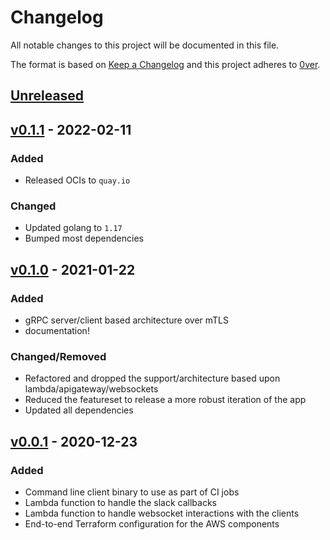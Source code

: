 # Changelog

All notable changes to this project will be documented in this file.

The format is based on [Keep a Changelog](http://keepachangelog.com/en/1.0.0/)
and this project adheres to [0ver](https://0ver.org).

## [Unreleased]

## [v0.1.1] - 2022-02-11

### Added

- Released OCIs to `quay.io`

### Changed

- Updated golang to `1.17`
- Bumped most dependencies

## [v0.1.0] - 2021-01-22

### Added

- gRPC server/client based architecture over mTLS
- documentation!

### Changed/Removed

- Refactored and dropped the support/architecture based upon lambda/apigateway/websockets
- Reduced the featureset to release a more robust iteration of the app
- Updated all dependencies

## [v0.0.1] - 2020-12-23

### Added

- Command line client binary to use as part of CI jobs
- Lambda function to handle the slack callbacks
- Lambda function to handle websocket interactions with the clients
- End-to-end Terraform configuration for the AWS components

[Unreleased]: https://github.com/mvisonneau/approuvez/compare/v0.1.1...HEAD
[v0.1.1]: https://github.com/mvisonneau/approuvez/tree/v0.1.1
[v0.1.0]: https://github.com/mvisonneau/approuvez/tree/v0.1.0
[v0.0.1]: https://github.com/mvisonneau/approuvez/tree/v0.0.1